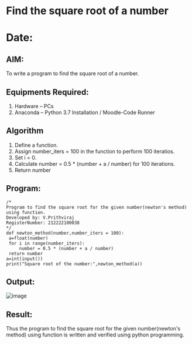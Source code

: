 # Find the square root of a number
# Date: 
## AIM:
To write a program to find the square root of a number.

## Equipments Required:
1. Hardware – PCs
2. Anaconda – Python 3.7 Installation / Moodle-Code Runner

## Algorithm
1. Define a function.
2. Assign number_iters = 100 in the function to perform 100 iteratios.
3. Set i = 0.
4. Calculate  number = 0.5 * (number + a / number) for 100 iterations.
5. Return number

## Program:
```
/*
Program to find the square root for the given number(newton's method) using function.
Developed by: V.Prithviraj
RegisterNumber: 212222100038  
*/
def newton_method(number,number_iters = 100):
 a=float(number)
 for i in range(number_iters):
     number = 0.5 * (number + a / number)
 return number
a=int(input())
print("Square root of the number:",newton_method(a))
```

## Output:

![image](https://github.com/user-attachments/assets/4d16fd80-a9f6-418a-b7a0-704de2cdeba7)


## Result:
Thus the program to find the square root for the given number(newton's method) using function is written and verified using python programming.
